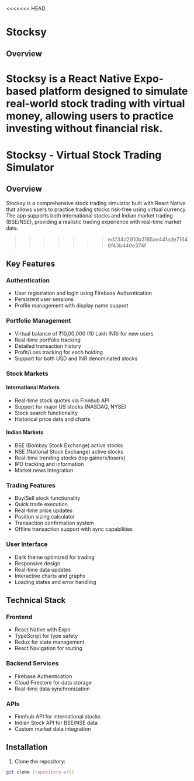 <<<<<<< HEAD
# Stocksy

## Overview
Stocksy is a React Native Expo-based platform designed to simulate real-world stock trading with virtual money, allowing users to practice investing without financial risk.
=======
# Stocksy - Virtual Stock Trading Simulator

## Overview
Stocksy is a comprehensive stock trading simulator built with React Native that allows users to practice trading stocks risk-free using virtual currency. The app supports both international stocks and Indian market trading (BSE/NSE), providing a realistic trading experience with real-time market data.
>>>>>>> ed234d2910b3165ae441ade71646f43b440e374f

## Key Features

### Authentication
- User registration and login using Firebase Authentication
- Persistent user sessions
- Profile management with display name support

### Portfolio Management
- Virtual balance of ₹10,00,000 (10 Lakh INR) for new users
- Real-time portfolio tracking
- Detailed transaction history
- Profit/Loss tracking for each holding
- Support for both USD and INR denominated stocks

### Stock Markets
#### International Markets
- Real-time stock quotes via Finnhub API
- Support for major US stocks (NASDAQ, NYSE)
- Stock search functionality
- Historical price data and charts

#### Indian Markets
- BSE (Bombay Stock Exchange) active stocks
- NSE (National Stock Exchange) active stocks
- Real-time trending stocks (top gainers/losers)
- IPO tracking and information
- Market news integration

### Trading Features
- Buy/Sell stock functionality
- Quick trade execution
- Real-time price updates
- Position sizing calculator
- Transaction confirmation system
- Offline transaction support with sync capabilities

### User Interface
- Dark theme optimized for trading
- Responsive design
- Real-time data updates
- Interactive charts and graphs
- Loading states and error handling

## Technical Stack

### Frontend
- React Native with Expo
- TypeScript for type safety
- Redux for state management
- React Navigation for routing

### Backend Services
- Firebase Authentication
- Cloud Firestore for data storage
- Real-time data synchronization

### APIs
- Finnhub API for international stocks
- Indian Stock API for BSE/NSE data
- Custom market data integration

## Installation

1. Clone the repository:
```bash
git clone [repository-url]
